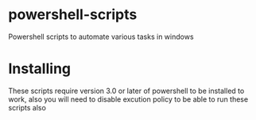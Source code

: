 powershell-scripts
==================

Powershell scripts to automate various tasks in windows

# Installing

These scripts require version 3.0 or later of powershell to be installed to work, also you will need to disable excution policy to be able to run these scripts also 

